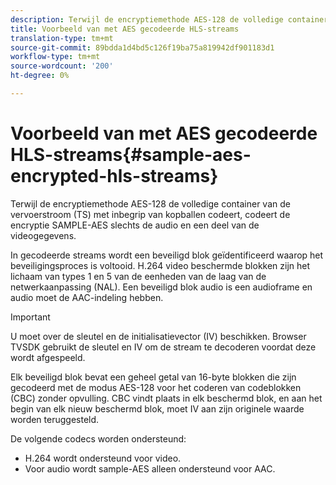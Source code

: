 ```yaml
---
description: Terwijl de encryptiemethode AES-128 de volledige container van de vervoerstroom (TS) met inbegrip van kopballen codeert, codeert de encryptie SAMPLE-AES slechts de audio en een deel van de videogegevens.
title: Voorbeeld van met AES gecodeerde HLS-streams
translation-type: tm+mt
source-git-commit: 89bdda1d4bd5c126f19ba75a819942df901183d1
workflow-type: tm+mt
source-wordcount: '200'
ht-degree: 0%

---
```



# Voorbeeld van met AES gecodeerde HLS-streams{#sample-aes-encrypted-hls-streams}

Terwijl de encryptiemethode AES-128 de volledige container van de vervoerstroom (TS) met inbegrip van kopballen codeert, codeert de encryptie SAMPLE-AES slechts de audio en een deel van de videogegevens.

In gecodeerde streams wordt een beveiligd blok geïdentificeerd waarop het beveiligingsproces is voltooid. H.264 video beschermde blokken zijn het lichaam van types 1 en 5 van de eenheden van de laag van de netwerkaanpassing (NAL). Een beveiligd blok audio is een audioframe en audio moet de AAC-indeling hebben.

>[!IMPORTANT]
>
>U moet over de sleutel en de initialisatievector (IV) beschikken. Browser TVSDK gebruikt de sleutel en IV om de stream te decoderen voordat deze wordt afgespeeld.

Elk beveiligd blok bevat een geheel getal van 16-byte blokken die zijn gecodeerd met de modus AES-128 voor het coderen van codeblokken (CBC) zonder opvulling. CBC vindt plaats in elk beschermd blok, en aan het begin van elk nieuw beschermd blok, moet IV aan zijn originele waarde worden teruggesteld.

De volgende codecs worden ondersteund:

* H.264 wordt ondersteund voor video.
* Voor audio wordt sample-AES alleen ondersteund voor AAC.

